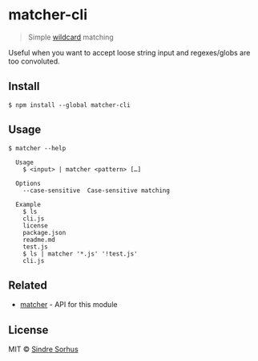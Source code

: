 # matcher-cli

> Simple [wildcard](https://en.wikipedia.org/wiki/Wildcard_character) matching

Useful when you want to accept loose string input and regexes/globs are too convoluted.


## Install

```
$ npm install --global matcher-cli
```


## Usage

```
$ matcher --help

  Usage
    $ <input> | matcher <pattern> […]

  Options
    --case-sensitive  Case-sensitive matching

  Example
    $ ls
    cli.js
    license
    package.json
    readme.md
    test.js
    $ ls | matcher '*.js' '!test.js'
    cli.js
```


## Related

- [matcher](https://github.com/sindresorhus/matcher) - API for this module


## License

MIT © [Sindre Sorhus](https://sindresorhus.com)
